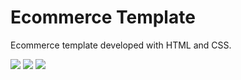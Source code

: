 # Ecommerce Template
Ecommerce template developed with HTML and CSS.

<img src="./.github/img1.jpg" />

<img src="./.github/img2.jpg" />

<img src="./.github/img3.jpg" />

